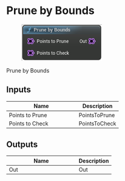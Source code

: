 # Prune by Bounds

<div align="left" data-full-width="false">

<figure><img src="prune_by_bounds.png" alt=""><figcaption></figcaption></figure>

</div>

Prune by Bounds

## Inputs

<table>
<thead><tr><th width="170">Name</th><th>Description</th></tr></thead>
<tbody>
<tr><td>Points to Prune</td><td>PointsToPrune</td></tr>
<tr><td>Points to Check</td><td>PointsToCheck</td></tr>
</tbody>
</table>

## Outputs

<table>
<thead><tr><th width="170">Name</th><th>Description</th></tr></thead>
<tbody>
<tr><td>Out</td><td>Out</td></tr>
</tbody>
</table>